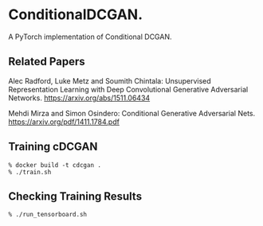 # ConditionalDCGAN.
A PyTorch implementation of Conditional DCGAN.

## Related Papers

Alec Radford, Luke Metz and Soumith Chintala:
Unsupervised Representation Learning with Deep Convolutional Generative Adversarial Networks.
https://arxiv.org/abs/1511.06434

Mehdi Mirza and Simon Osindero: Conditional Generative Adversarial Nets. 
https://arxiv.org/pdf/1411.1784.pdf

## Training cDCGAN

```shell
% docker build -t cdcgan .
% ./train.sh
```

## Checking Training Results

```shell
% ./run_tensorboard.sh
```